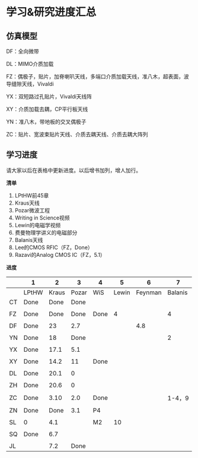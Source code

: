 # 学习&研究进度汇总

## 仿真模型

DF：全向微带

DL：MIMO介质加载

FZ：偶极子，贴片，加脊喇叭天线，多端口介质加载天线，准八木，超表面，波导缝隙天线，Vivaldi

YX：双短路过孔贴片，Vivaldi天线阵

XY：介质加载去耦，CP平行板天线

YN：准八木，带地板的交叉偶极子

ZC：贴片、宽波束贴片天线、介质去耦天线、介质去耦大阵列

## 学习进度

请大家以后在表格中更新进度。以后增书加列，增人加行。

**清单**

1. LPtHW前45章
2. Kraus天线
3. Pozar微波工程
4. Writing in Science视频
5. Lewin的电磁学视频
6. 费曼物理学讲义的电磁部分
7. Balanis天线
8. Lee的CMOS RFIC（FZ，Done）
9. Razavi的Analog CMOS IC（FZ，5.1）

**进度**

|      | 1     | 2     | 3     | 4    | 5     | 6       | 7       |
| ---- | ----- | ----- | ----- | ---- | ----- | ------- | ------- |
|      | LPtHW | Kraus | Pozar | WiS  | Lewin | Feynman | Balanis |
| CT   | Done  | Done  | Done  |      |       |         |         |
|      |       |       |       |      |       |         |         |
| FZ   | Done  | Done  | Done  | Done | 4     |         | 4       |
|      |       |       |       |      |       |         |         |
| DF   | Done  | 23    | 2.7   |      |       |   4.8   |         |
|      |       |       |       |      |       |         |         |
| YN   | Done  | 18    | Done  |      |       |         | 2       |
|      |       |       |       |      |       |         |         |
| YX   | Done  | 17.1  | 5.1   |      |       |         |         |
|      |       |       |       |      |       |         |         |
| XY   | Done  | 14.2    | 11   |   Done   |       |         |         |
|      |       |       |       |      |       |         |         |
| DL   | Done  | 20.1  | 0     |      |       |         |         |
|      |       |       |       |      |       |         |         |
| ZH   | Done  | 20.6  | 0     |      |       |         |         |
|      |       |       |       |      |       |         |         |
| ZC   | Done  | 3.10  | 2.0   | Done |       |         | 1-4，9  |
|      |       |       |       |      |       |         |         |
| ZN   | Done  | Done  | 3.1   |  P4  |       |         |         |
|      |       |       |       |      |       |         |         |
| SL   | 0     | 4.1   |       |  M2  | 10    |         |         |
|      |       |       |       |      |       |         |         |
| SQ   | Done  |6.7    |       |      |       |         |         |
|      |       |       |       |      |       |         |         |
| JL   |       | 7.2   | Done  |      |       |         |         |